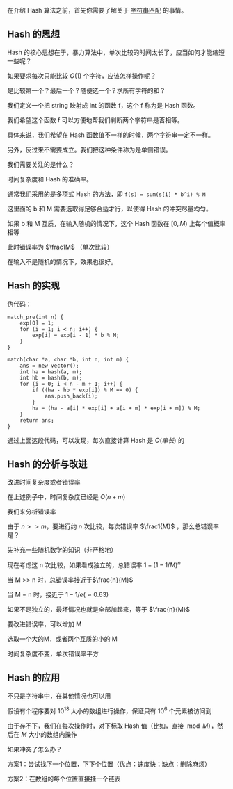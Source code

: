 在介绍 Hash 算法之前，首先你需要了解关于 [字符串匹配](/string/match) 的事情。

## Hash 的思想

Hash 的核心思想在于，暴力算法中，单次比较的时间太长了，应当如何才能缩短一些呢？

如果要求每次只能比较 $O(1)$ 个字符，应该怎样操作呢？

是比较第一个？最后一个？随便选一个？求所有字符的和？

我们定义一个把 string 映射成 int 的函数 f，这个 f 称为是 Hash 函数。

我们希望这个函数 f 可以方便地帮我们判断两个字符串是否相等。

具体来说，我们希望在 Hash 函数值不一样的时候，两个字符串一定不一样。

另外，反过来不需要成立。我们把这种条件称为是单侧错误。

我们需要关注的是什么？

时间复杂度和 Hash 的准确率。

通常我们采用的是多项式 Hash 的方法，即 `f(s) = sum(s[i] * b^i) % M`

这里面的 b 和 M 需要选取得足够合适才行，以使得 Hash 的冲突尽量均匀。

如果 b 和 M 互质，在输入随机的情况下，这个 Hash 函数在 $[0,M)$ 上每个值概率相等

此时错误率为 $\frac1M$ （单次比较）

在输入不是随机的情况下，效果也很好。

## Hash 的实现

伪代码：

```
match_pre(int n) {
    exp[0] = 1;
    for (i = 1; i < n; i++) {
        exp[i] = exp[i - 1] * b % M;
    }
}

match(char *a, char *b, int n, int m) {
    ans = new vector();
    int ha = hash(a, m);
    int hb = hash(b, m);
    for (i = 0; i < n - m + 1; i++) {
        if ((ha - hb * exp[i]) % M == 0) {
            ans.push_back(i);
        }
        ha = (ha - a[i] * exp[i] + a[i + m] * exp[i + m]) % M;
    }
    return ans;
}
```

通过上面这段代码，可以发现，每次直接计算 Hash 是 $O(串长)$ 的

## Hash 的分析与改进

改进时间复杂度或者错误率

在上述例子中，时间复杂度已经是 $O(n+m)$

我们来分析错误率

由于 $n >> m$，要进行约 $n$ 次比较，每次错误率 $\frac1{M}$ ，那么总错误率是？

先补充一些随机数学的知识（非严格地）

现在考虑这 n 次比较，如果看成独立的，总错误率 $1-(1-1/M)^n$

当 M >> n 时，总错误率接近于$\frac{n}{M}$

当 M = n 时，接近于 $1-1/e (≈0.63)$

如果不是独立的，最坏情况也就是全部加起来，等于 $\frac{n}{M}$

要改进错误率，可以增加 M

选取一个大的M，或者两个互质的小的 M

时间复杂度不变，单次错误率平方

## Hash 的应用

不只是字符串中，在其他情况也可以用

假设有个程序要对 $10^18$ 大小的数组进行操作，保证只有 $10^6$ 个元素被访问到

由于存不下，我们在每次操作时，对下标取 Hash 值（比如，直接 $\bmod M$），然后在 $M$ 大小的数组内操作

如果冲突了怎么办？

方案1：尝试找下一个位置，下下个位置（优点：速度快；缺点：删除麻烦）

方案2：在数组的每个位置直接挂一个链表
